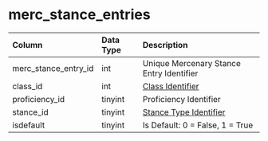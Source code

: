 # merc_stance_entries

| Column | Data Type | Description |
| :--- | :--- | :--- |
| merc_stance_entry_id | int | Unique Mercenary Stance Entry Identifier |
| class_id | int | [Class Identifier](../../../../categories/player/class-list) |
| proficiency_id | tinyint | Proficiency Identifier |
| stance_id | tinyint | [Stance Type Identifier](../../../../categories/bots/stance-types) |
| isdefault | tinyint | Is Default: 0 = False, 1 = True |

